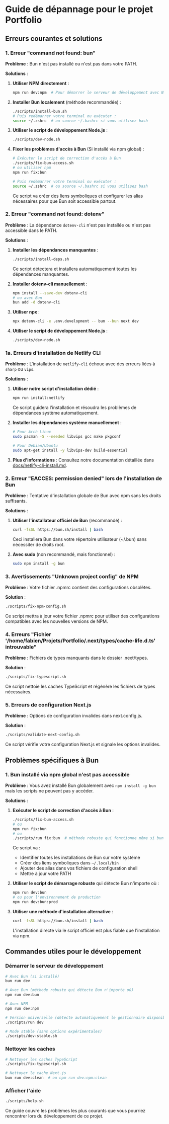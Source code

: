# Guide de dépannage pour le projet Portfolio

## Erreurs courantes et solutions

### 1. Erreur "command not found: bun"

**Problème** : Bun n'est pas installé ou n'est pas dans votre PATH.

**Solutions** :

1. **Utiliser NPM directement** :

   ```bash
   npm run dev:npm  # Pour démarrer le serveur de développement avec NPM
   ```

2. **Installer Bun localement** (méthode recommandée) :

   ```bash
   ./scripts/install-bun.sh
   # Puis redémarrer votre terminal ou exécuter :
   source ~/.zshrc  # ou source ~/.bashrc si vous utilisez bash
   ```

3. **Utiliser le script de développement Node.js** :

   ```bash
   ./scripts/dev-node.sh
   ```

4. **Fixer les problèmes d'accès à Bun** (Si installé via npm global) :

   ```bash
   # Exécuter le script de correction d'accès à Bun
   ./scripts/fix-bun-access.sh
   # ou utiliser npm
   npm run fix:bun

   # Puis redémarrer votre terminal ou exécuter :
   source ~/.zshrc  # ou source ~/.bashrc si vous utilisez bash
   ```

   Ce script va créer des liens symboliques et configurer les alias nécessaires pour que Bun soit accessible partout.

### 2. Erreur "command not found: dotenv"

**Problème** : La dépendance `dotenv-cli` n'est pas installée ou n'est pas accessible dans le PATH.

**Solutions** :

1. **Installer les dépendances manquantes** :

   ```bash
   ./scripts/install-deps.sh
   ```

   Ce script détectera et installera automatiquement toutes les dépendances manquantes.

2. **Installer dotenv-cli manuellement** :

   ```bash
   npm install --save-dev dotenv-cli
   # ou avec Bun
   bun add -d dotenv-cli
   ```

3. **Utiliser npx** :

   ```bash
   npx dotenv-cli -e .env.development -- bun --bun next dev
   ```

4. **Utiliser le script de développement Node.js** :
   ```bash
   ./scripts/dev-node.sh
   ```

### 1a. Erreurs d'installation de Netlify CLI

**Problème** : L'installation de `netlify-cli` échoue avec des erreurs liées à `sharp` ou `vips`.

**Solutions** :

1. **Utiliser notre script d'installation dédié** :

   ```bash
   npm run install:netlify
   ```

   Ce script guidera l'installation et résoudra les problèmes de dépendances système automatiquement.

2. **Installer les dépendances système manuellement** :

   ```bash
   # Pour Arch Linux
   sudo pacman -S --needed libvips gcc make pkgconf

   # Pour Debian/Ubuntu
   sudo apt-get install -y libvips-dev build-essential
   ```

3. **Plus d'informations** :
   Consultez notre documentation détaillée dans [docs/netlify-cli-install.md](netlify-cli-install.md).

### 2. Erreur "EACCES: permission denied" lors de l'installation de Bun

**Problème** : Tentative d'installation globale de Bun avec npm sans les droits suffisants.

**Solutions** :

1. **Utiliser l'installateur officiel de Bun** (recommandé) :

   ```bash
   curl -fsSL https://bun.sh/install | bash
   ```

   Ceci installera Bun dans votre répertoire utilisateur (~/.bun) sans nécessiter de droits root.

2. **Avec sudo** (non recommandé, mais fonctionnel) :
   ```bash
   sudo npm install -g bun
   ```

### 3. Avertissements "Unknown project config" de NPM

**Problème** : Votre fichier .npmrc contient des configurations obsolètes.

**Solution** :

```bash
./scripts/fix-npm-config.sh
```

Ce script mettra à jour votre fichier .npmrc pour utiliser des configurations compatibles avec les nouvelles versions de NPM.

### 4. Erreurs "Fichier '/home/fabien/Projets/Portfolio/.next/types/cache-life.d.ts' introuvable"

**Problème** : Fichiers de types manquants dans le dossier .next/types.

**Solution** :

```bash
./scripts/fix-typescript.sh
```

Ce script nettoie les caches TypeScript et régénère les fichiers de types nécessaires.

### 5. Erreurs de configuration Next.js

**Problème** : Options de configuration invalides dans next.config.js.

**Solution** :

```bash
./scripts/validate-next-config.sh
```

Ce script vérifie votre configuration Next.js et signale les options invalides.

## Problèmes spécifiques à Bun

### 1. Bun installé via npm global n'est pas accessible

**Problème** : Vous avez installé Bun globalement avec `npm install -g bun` mais les scripts ne peuvent pas y accéder.

**Solutions** :

1. **Exécuter le script de correction d'accès à Bun** :

   ```bash
   ./scripts/fix-bun-access.sh
   # ou
   npm run fix:bun
   # ou
   ./scripts/run fix:bun  # méthode robuste qui fonctionne même si bun n'est pas dans le PATH
   ```

   Ce script va :

   - Identifier toutes les installations de Bun sur votre système
   - Créer des liens symboliques dans `~/.local/bin`
   - Ajouter des alias dans vos fichiers de configuration shell
   - Mettre à jour votre PATH

2. **Utiliser le script de démarrage robuste** qui détecte Bun n'importe où :

   ```bash
   npm run dev:bun
   # ou pour l'environnement de production
   npm run dev:bun:prod
   ```

3. **Utiliser une méthode d'installation alternative** :
   ```bash
   curl -fsSL https://bun.sh/install | bash
   ```
   L'installation directe via le script officiel est plus fiable que l'installation via npm.

## Commandes utiles pour le développement

### Démarrer le serveur de développement

```bash
# Avec Bun (si installé)
bun run dev

# Avec Bun (méthode robuste qui détecte Bun n'importe où)
npm run dev:bun

# Avec NPM
npm run dev:npm

# Version universelle (détecte automatiquement le gestionnaire disponible)
./scripts/run dev

# Mode stable (sans options expérimentales)
./scripts/dev-stable.sh
```

### Nettoyer les caches

```bash
# Nettoyer les caches TypeScript
./scripts/fix-typescript.sh

# Nettoyer le cache Next.js
bun run dev:clean  # ou npm run dev:npm:clean
```

### Afficher l'aide

```bash
./scripts/help.sh
```

Ce guide couvre les problèmes les plus courants que vous pourriez rencontrer lors du développement de ce projet.
